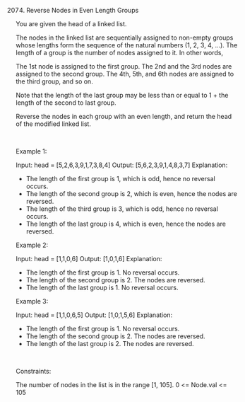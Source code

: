 2074. Reverse Nodes in Even Length Groups

You are given the head of a linked list.

The nodes in the linked list are sequentially assigned to non-empty groups whose lengths form the sequence of the natural numbers (1, 2, 3, 4, ...). The length of a group is the number of nodes assigned to it. In other words,

The 1st node is assigned to the first group.
The 2nd and the 3rd nodes are assigned to the second group.
The 4th, 5th, and 6th nodes are assigned to the third group, and so on.

Note that the length of the last group may be less than or equal to 1 + the length of the second to last group.

Reverse the nodes in each group with an even length, and return the head of the modified linked list.

 

Example 1:

Input: head = [5,2,6,3,9,1,7,3,8,4]
Output: [5,6,2,3,9,1,4,8,3,7]
Explanation:
- The length of the first group is 1, which is odd, hence no reversal occurs.
- The length of the second group is 2, which is even, hence the nodes are reversed.
- The length of the third group is 3, which is odd, hence no reversal occurs.
- The length of the last group is 4, which is even, hence the nodes are reversed.


Example 2:

Input: head = [1,1,0,6]
Output: [1,0,1,6]
Explanation:
- The length of the first group is 1. No reversal occurs.
- The length of the second group is 2. The nodes are reversed.
- The length of the last group is 1. No reversal occurs.


Example 3:

Input: head = [1,1,0,6,5]
Output: [1,0,1,5,6]
Explanation:
- The length of the first group is 1. No reversal occurs.
- The length of the second group is 2. The nodes are reversed.
- The length of the last group is 2. The nodes are reversed.


 

Constraints:

The number of nodes in the list is in the range [1, 105].
0 <= Node.val <= 105